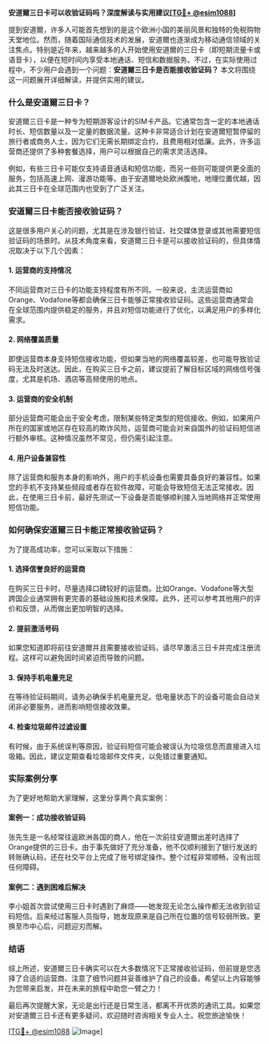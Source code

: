 **安道爾三日卡可以收验证码吗？深度解读与实用建议[[TG💪+ @esim1088](https://t.me/s/esim1088)]**

提到安道爾，许多人可能首先想到的是这个欧洲小国的美丽风景和独特的免税购物天堂地位。然而，随着国际通信技术的发展，安道爾也逐渐成为移动通信领域的关注焦点。特别是近年来，越来越多的人开始使用安道爾的三日卡（即短期流量卡或语音卡），以便在短时间内享受本地通话、短信和数据服务。不过，在实际使用过程中，不少用户会遇到一个问题：**安道爾三日卡是否能接收验证码？** 本文将围绕这一问题展开详细解读，并提供实用的建议。

### 什么是安道爾三日卡？

安道爾三日卡是一种专为短期游客设计的SIM卡产品。它通常包含一定的本地通话时长、短信数量以及一定量的数据流量。这种卡非常适合计划在安道爾短暂停留的旅行者或商务人士，因为它们无需长期绑定合约，且费用相对低廉。此外，许多运营商还提供了多种套餐选择，用户可以根据自己的需求灵活选择。

例如，有些三日卡可能仅支持语音通话和短信功能，而另一些则可能提供更全面的服务，包括高速上网、漫游功能等。由于安道爾地处欧洲腹地，地理位置优越，因此其三日卡在全球范围内也受到了广泛关注。

### 安道爾三日卡能否接收验证码？

这是很多用户关心的问题，尤其是在涉及银行验证、社交媒体登录或其他需要短信验证码的场景时。从技术角度来看，安道爾三日卡是可以接收验证码的，但具体情况取决于以下几个因素：

#### 1. **运营商的支持情况**
不同运营商对三日卡的功能支持程度有所不同。一般来说，主流运营商如Orange、Vodafone等都会确保三日卡能够正常接收验证码。这些运营商通常会在全球范围内提供稳定的服务，并且对短信功能进行了优化，以满足用户的多样化需求。

#### 2. **网络覆盖质量**
即使运营商本身支持短信接收功能，但如果当地的网络覆盖较差，也可能导致验证码无法及时送达。因此，在购买三日卡之前，建议提前了解目标区域的网络信号强度，尤其是机场、酒店等高频使用的地点。

#### 3. **运营商的安全机制**
部分运营商可能会出于安全考虑，限制某些特定类型的短信接收。例如，如果用户所在的国家或地区存在较高的欺诈风险，运营商可能会对来自国外的验证码短信进行额外审核。这种情况虽然不常见，但仍需引起注意。

#### 4. **用户设备兼容性**
除了运营商和服务本身的影响外，用户的手机设备也需要具备良好的兼容性。如果您的手机不支持某些频段或者存在软件故障，可能会导致短信无法正常接收。因此，在使用三日卡前，最好先测试一下设备是否能够顺利接入当地网络并正常使用短信功能。

### 如何确保安道爾三日卡能正常接收验证码？

为了提高成功率，您可以采取以下措施：

#### 1. **选择信誉良好的运营商**
在购买三日卡时，尽量选择口碑较好的运营商。比如Orange、Vodafone等大型跨国企业通常拥有更完善的基础设施和技术保障。此外，还可以参考其他用户的评价和反馈，从而做出更加明智的选择。

#### 2. **提前激活号码**
如果您知道即将前往安道爾并且需要接收验证码，请尽早激活三日卡并完成注册流程。这样可以避免因时间紧迫而导致的问题。

#### 3. **保持手机电量充足**
在等待验证码期间，请务必确保手机电量充足。低电量状态下的设备可能会自动关闭非必要服务，进而影响短信接收效果。

#### 4. **检查垃圾邮件过滤设置**
有时候，由于系统误判等原因，验证码短信可能会被误认为垃圾信息而直接进入垃圾箱。因此，建议定期查看垃圾邮件文件夹，以免错过重要通知。

### 实际案例分享

为了更好地帮助大家理解，这里分享两个真实案例：

#### 案例一：成功接收验证码
张先生是一名经常往返欧洲各国的商人，他在一次前往安道爾出差时选择了Orange提供的三日卡。由于事先做好了充分准备，他不仅顺利接到了银行发送的转账确认码，还在社交平台上完成了账号绑定操作。整个过程非常顺畅，没有出现任何障碍。

#### 案例二：遇到困难后解决
李小姐首次尝试使用三日卡时遇到了麻烦——她发现无论怎么操作都无法收到验证码短信。后来经过客服人员指导，她发现原来是自己所在位置的信号较弱所致。更换至市中心后，问题迎刃而解。

### 结语

综上所述，安道爾三日卡确实可以在大多数情况下正常接收验证码，但前提是您选择了合适的运营商、注意了细节问题并妥善维护了自己的设备。希望以上内容能够为您带来启发，并在未来的旅程中助您一臂之力！

最后再次提醒大家，无论是出行还是日常生活，都离不开优质的通讯工具。如果您对安道爾三日卡还有更多疑问，欢迎随时咨询相关专业人士。祝您旅途愉快！

[[TG💪+ @esim1088](https://t.me/s/esim1088) ![Image](https://i.postimg.cc/4NQfJmqS/Snipaste-2025-05-13-00-14-12.png)]